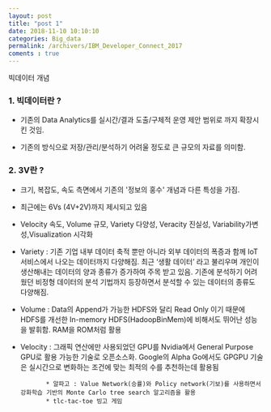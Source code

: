 ```yaml
---
layout: post
title: "post 1"
date: 2018-11-10 10:10:10
categories: Big_data
permalink: /archivers/IBM_Developer_Connect_2017
coments : true
---
```


빅데이터 개념 

### 1. 빅데이터란 ?   
  - 기존의 Data Analytics를 실시간/결과 도출/구체적 운영 제안  범위로 까지 확장시킨 것임. 
  
  - 기존의 방식으로 저장/관리/분석하기 어려울 정도로 큰 규모의 자료를 의미함. 
  
### 2. 3V란 ?     
  - 크기, 복잡도, 속도 측면에서 기존의 '정보의 홍수' 개념과 다른 특성을 가짐.
  
  - 최근에는 6Vs (4V+2V)까지 제시되고 있음
  
  - Velocity 속도, Volume 규모, Variety 다양성, Veracity 진실성, 
      Variability가변성,Visualization 시각화
      
  - Variety : 기존 기업 내부 데이터 축적 뿐만 아니라 외부 데이터의 폭증과 함께 IoT 서비스에서 나오는 데이터까지 다양해짐.
              최근 ‘생활 데이터’ 라고 불리우며 개인이 생산해내는 데이터의 양과 종류가 증가하여 주목 받고 있음.
              기존에 분석하기 어려웠던 비정형 데이터의 분석 기법까지 등장하면서 분석할 수 있는 데이터의 종류도 다양해짐.

  - Volume : Data의 Append가 가능한 HDFS와 달리 Read Only 이기 때문에
             HDFS를 개선한 In-memory HDFS(HadoopBinMem)에 비해서도 뛰어난 성능을 발휘함.
             RAM을 ROM처럼 활용
              
  - Velocity : 그래픽 연산에만 사용되었던 GPU를 Nvidia에서 General Purpose GPU로 활용 가능한 기술로 오픈소스화.
               Google의 Alpha Go에서도 GPGPU 기술은 실시간으로 변화하는 조건에 맞는 최적의 수를 추천하는데 활용됨
               
               * 알파고 : Value Network(승률)와 Policy network(기보)를 사용하면서 강화학습 기반의 Monte Carlo tree search 알고리즘을 활용
               * tlc-tac-toe 빙고 게임 
               
            

  
